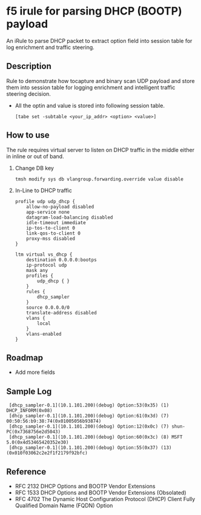 f5 irule for parsing DHCP (BOOTP) payload
=====================

An iRule to parse DHCP packet to extract option field into session table for log enrichment and traffic steering.

## Description

Rule to demonstrate how tocapture and binary scan UDP payload and store them into session table for logging enrichment and intelligent traffic steering decision. 

* All the optin and value is stored into following session table.

    ```[tabe set -subtable <your_ip_addr> <option> <value>]```
    
## How to use
The rule requires virtual server to listen on DHCP traffic in the middle either in inline or out of band.

1. Change DB key 

   ```tmsh modify sys db vlangroup.forwarding.override value disable```

2. In-Line to DHCP traffic

    ```
    profile udp udp_dhcp {
        allow-no-payload disabled
        app-service none
        datagram-load-balancing disabled
        idle-timeout immediate
        ip-tos-to-client 0
        link-qos-to-client 0
        proxy-mss disabled
    }

    ltm virtual vs_dhcp {
        destination 0.0.0.0:bootps
        ip-protocol udp
        mask any
        profiles {
            udp_dhcp { }
        } 
        rules {
            dhcp_sampler
        }
        source 0.0.0.0/0
        translate-address disabled
        vlans {
            local
        }
        vlans-enabled
    }
    ```

## Roadmap

* Add more fields

## Sample Log

```
 [dhcp_sampler-0.1](10.1.101.200)(debug) Option:53(0x35) (1) DHCP_INFORM(0x08)
 [dhcp_sampler-0.1](10.1.101.200)(debug) Option:61(0x3d) (7) 00:50:56:b9:38:74(0x01005056b93874)
 [dhcp_sampler-0.1](10.1.101.200)(debug) Option:12(0x0c) (7) shun-PC(0x7368756e2d5043)
 [dhcp_sampler-0.1](10.1.101.200)(debug) Option:60(0x3c) (8) MSFT 5.0(0x4d53465420352e30)
 [dhcp_sampler-0.1](10.1.101.200)(debug) Option:55(0x37) (13) (0x010f03062c2e2f1f2179f92bfc)
```

## Reference

* RFC 2132 DHCP Options and BOOTP Vendor Extensions
* RFC 1533 DHCP Options and BOOTP Vendor Extensions (Obsolated)
* RFC 4702 The Dynamic Host Configuration Protocol (DHCP) Client Fully Qualified Domain Name (FQDN) Option
